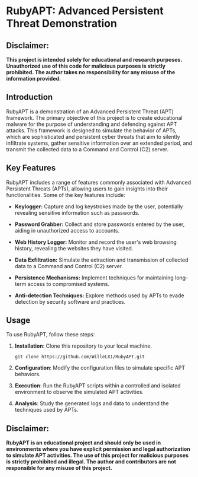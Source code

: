 # RubyAPT: Advanced Persistent Threat Demonstration

## Disclaimer:
**This project is intended solely for educational and research purposes. Unauthorized use of this code for malicious purposes is strictly prohibited. The author takes no responsibility for any misuse of the information provided.**

## Introduction
RubyAPT is a demonstration of an Advanced Persistent Threat (APT) framework. The primary objective of this project is to create educational malware for the purpose of understanding and defending against APT attacks. This framework is designed to simulate the behavior of APTs, which are sophisticated and persistent cyber threats that aim to silently infiltrate systems, gather sensitive information over an extended period, and transmit the collected data to a Command and Control (C2) server.

## Key Features
RubyAPT includes a range of features commonly associated with Advanced Persistent Threats (APTs), allowing users to gain insights into their functionalities. Some of the key features include:

- **Keylogger:** Capture and log keystrokes made by the user, potentially revealing sensitive information such as passwords.

- **Password Grabber:** Collect and store passwords entered by the user, aiding in unauthorized access to accounts.

- **Web History Logger:** Monitor and record the user's web browsing history, revealing the websites they have visited.

- **Data Exfiltration:** Simulate the extraction and transmission of collected data to a Command and Control (C2) server.

- **Persistence Mechanisms:** Implement techniques for maintaining long-term access to compromised systems.

- **Anti-detection Techniques:** Explore methods used by APTs to evade detection by security software and practices.

## Usage
To use RubyAPT, follow these steps:

1. **Installation**: Clone this repository to your local machine.

   ```shell
   git clone https://github.com/WilleLX1/RubyAPT.git
   
2. **Configuration**: Modify the configuration files to simulate specific APT behaviors.

3. **Execution**: Run the RubyAPT scripts within a controlled and isolated environment to observe the simulated APT activities.

4. **Analysis**: Study the generated logs and data to understand the techniques used by APTs.

## Disclaimer:
**RubyAPT is an educational project and should only be used in environments where you have explicit permission and legal authorization to simulate APT activities. The use of this project for malicious purposes is strictly prohibited and illegal. The author and contributors are not responsible for any misuse of this project.**
